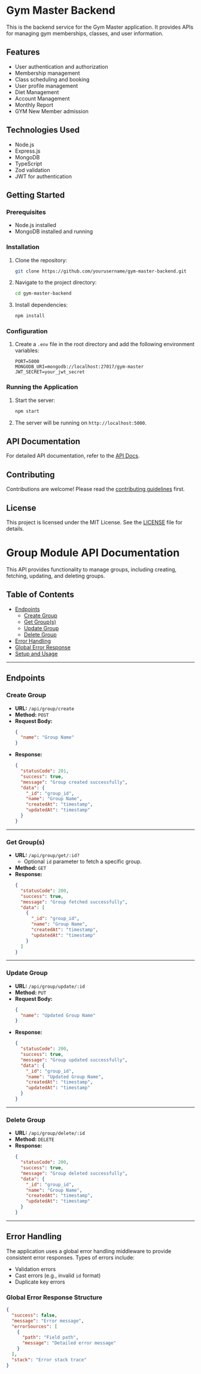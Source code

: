# Gym Master Backend

This is the backend service for the Gym Master application. It provides APIs for managing gym memberships, classes, and user information.

## Features

- User authentication and authorization
- Membership management
- Class scheduling and booking
- User profile management
- Diet Management
- Account Management
- Monthly Report
- GYM New Member admission

## Technologies Used

- Node.js
- Express.js
- MongoDB
- TypeScript
- Zod validation
- JWT for authentication

## Getting Started

### Prerequisites

- Node.js installed
- MongoDB installed and running

### Installation

1. Clone the repository:
   ```bash
   git clone https://github.com/yourusername/gym-master-backend.git
   ```
2. Navigate to the project directory:
   ```bash
   cd gym-master-backend
   ```
3. Install dependencies:
   ```bash
   npm install
   ```

### Configuration

1. Create a `.env` file in the root directory and add the following environment variables:
   ```env
   PORT=5000
   MONGODB_URI=mongodb://localhost:27017/gym-master
   JWT_SECRET=your_jwt_secret
   ```

### Running the Application

1. Start the server:
   ```bash
   npm start
   ```
2. The server will be running on `http://localhost:5000`.

## API Documentation

For detailed API documentation, refer to the [API Docs](./docs/api.md).

## Contributing

Contributions are welcome! Please read the [contributing guidelines](./CONTRIBUTING.md) first.

## License

This project is licensed under the MIT License. See the [LICENSE](./LICENSE) file for details.

# Group Module API Documentation

This API provides functionality to manage groups, including creating, fetching, updating, and deleting groups.

## Table of Contents

- [Endpoints](#endpoints)
  - [Create Group](#create-group)
  - [Get Group(s)](#get-groups)
  - [Update Group](#update-group)
  - [Delete Group](#delete-group)
- [Error Handling](#error-handling)
- [Global Error Response](#global-error-response)
- [Setup and Usage](#setup-and-usage)

---

## Endpoints

### Create Group

- **URL:** `/api/group/create`
- **Method:** `POST`
- **Request Body:**
  ```json
  {
    "name": "Group Name"
  }
  ```
- **Response:**
  ```json
  {
    "statusCode": 201,
    "success": true,
    "message": "Group created successfully",
    "data": {
      "_id": "group_id",
      "name": "Group Name",
      "createdAt": "timestamp",
      "updatedAt": "timestamp"
    }
  }
  ```

---

### Get Group(s)

- **URL:** `/api/group/get/:id?`
  - Optional `id` parameter to fetch a specific group.
- **Method:** `GET`
- **Response:**
  ```json
  {
    "statusCode": 200,
    "success": true,
    "message": "Group fetched successfully",
    "data": [
      {
        "_id": "group_id",
        "name": "Group Name",
        "createdAt": "timestamp",
        "updatedAt": "timestamp"
      }
    ]
  }
  ```

---

### Update Group

- **URL:** `/api/group/update/:id`
- **Method:** `PUT`
- **Request Body:**
  ```json
  {
    "name": "Updated Group Name"
  }
  ```
- **Response:**
  ```json
  {
    "statusCode": 200,
    "success": true,
    "message": "Group updated successfully",
    "data": {
      "_id": "group_id",
      "name": "Updated Group Name",
      "createdAt": "timestamp",
      "updatedAt": "timestamp"
    }
  }
  ```

---

### Delete Group

- **URL:** `/api/group/delete/:id`
- **Method:** `DELETE`
- **Response:**
  ```json
  {
    "statusCode": 200,
    "success": true,
    "message": "Group deleted successfully",
    "data": {
      "_id": "group_id",
      "name": "Group Name",
      "createdAt": "timestamp",
      "updatedAt": "timestamp"
    }
  }
  ```

---

## Error Handling

The application uses a global error handling middleware to provide consistent error responses. Types of errors include:

- Validation errors
- Cast errors (e.g., invalid `id` format)
- Duplicate key errors

### Global Error Response Structure

```json
{
  "success": false,
  "message": "Error message",
  "errorSources": [
    {
      "path": "Field path",
      "message": "Detailed error message"
    }
  ],
  "stack": "Error stack trace"
}
```
